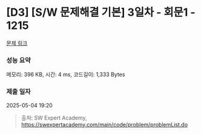 # [D3] [S/W 문제해결 기본] 3일차 - 회문1 - 1215 

[문제 링크](https://swexpertacademy.com/main/code/problem/problemDetail.do?contestProbId=AV14QpAaAAwCFAYi) 

### 성능 요약

메모리: 396 KB, 시간: 4 ms, 코드길이: 1,333 Bytes

### 제출 일자

2025-05-04 19:20



> 출처: SW Expert Academy, https://swexpertacademy.com/main/code/problem/problemList.do